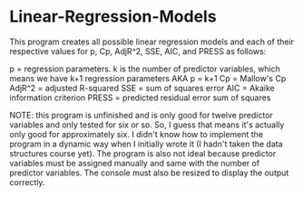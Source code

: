 # Linear-Regression-Models

This program creates all possible linear regression models and each of their respective values for p, Cp, AdjR^2, SSE, AIC, and PRESS as follows:

p = regression parameters. k is the number of predictor variables, which means we have k+1 regression parameters AKA p = k+1
Cp = Mallow's Cp
AdjR^2 = adjusted R-squared
SSE = sum of squares error
AIC = Akaike information criterion
PRESS =  predicted residual error sum of squares

NOTE: this program is unfinished and is only good for twelve predictor variables and only tested for six or so. So, I guess that means it's actually only good for approximately six.  I didn't know how to implement the program in a dynamic way when I initially wrote it (I hadn't taken the data structures course yet).  The program is also not ideal because predictor variables must be assigned manually and same with the number of predictor variables.  The console must also be resized to display the output correctly. 
